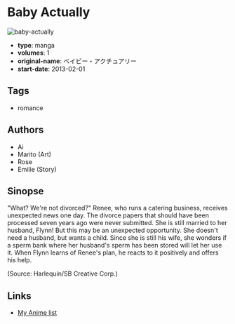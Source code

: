 # Baby Actually

![baby-actually](https://cdn.myanimelist.net/images/manga/3/227522.jpg)

-   **type**: manga
-   **volumes**: 1
-   **original-name**: ベイビー・アクチュアリー
-   **start-date**: 2013-02-01

## Tags

-   romance

## Authors

-   Ai
-   Marito (Art)
-   Rose
-   Emilie (Story)

## Sinopse

"What? We're not divorced?" Renee, who runs a catering business, receives unexpected news one day. The divorce papers that should have been processed seven years ago were never submitted. She is still married to her husband, Flynn! But this may be an unexpected opportunity. She doesn't need a husband, but wants a child. Since she is still his wife, she wonders if a sperm bank where her husband's sperm has been stored will let her use it. When Flynn learns of Renee's plan, he reacts to it positively and offers his help.

(Source: Harlequin/SB Creative Corp.)

## Links

-   [My Anime list](https://myanimelist.net/manga/98092/Baby_Actually)
